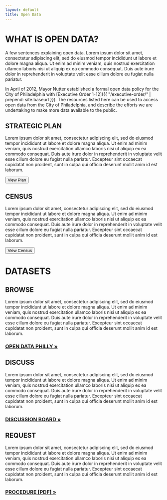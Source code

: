 ```yaml
---
layout: default
title: Open Data
---
```


# WHAT IS OPEN DATA?

A few sentences explaining open data. Lorem ipsum dolor sit amet, consectetur adipiscing elit, sed do eiusmod tempor incididunt ut labore et dolore magna aliqua. Ut enim ad minim veniam, quis nostrud exercitation ullamco laboris nisi ut aliquip ex ea commodo consequat. Duis aute irure dolor in reprehenderit in voluptate velit esse cillum dolore eu fugiat nulla pariatur.

In April of 2012, Mayor Nutter established a formal open data policy for the City of Philadelphia with [Executive Order 1-12]({{ "/executive-order/" | prepend: site.baseurl }}). The resources listed here can be used to access open data from the City of Philadelphia, and describe the efforts we are undertaking to make more data available to the public.

<div class="row">
  <div class="col-xs-12 col-md-6">
    <h2>STRATEGIC PLAN</h2>
    <p>Lorem ipsum dolor sit amet, consectetur adipiscing elit, sed do eiusmod tempor incididunt ut labore et dolore magna aliqua. Ut enim ad minim veniam, quis nostrud exercitation ullamco laboris nisi ut aliquip ex ea commodo consequat. Duis aute irure dolor in reprehenderit in voluptate velit esse cillum dolore eu fugiat nulla pariatur. Excepteur sint occaecat cupidatat non proident, sunt in culpa qui officia deserunt mollit anim id est laborum.</p>
    <button type="button" class="btn btn-default">View Plan</button>
  </div>
  <div class="col-xs-12 col-md-6">
    <h2>CENSUS</h2>
    <p>Lorem ipsum dolor sit amet, consectetur adipiscing elit, sed do eiusmod tempor incididunt ut labore et dolore magna aliqua. Ut enim ad minim veniam, quis nostrud exercitation ullamco laboris nisi ut aliquip ex ea commodo consequat. Duis aute irure dolor in reprehenderit in voluptate velit esse cillum dolore eu fugiat nulla pariatur. Excepteur sint occaecat cupidatat non proident, sunt in culpa qui officia deserunt mollit anim id est laborum.</p>
    <button type="button" class="btn btn-default">View Census</button>
  </div>
</div>

  <h1>DATASETS</h1>

<div class="row">
  <div class="col-xs-12 col-md-4">
    <h2>BROWSE</h2>
    <p>Lorem ipsum dolor sit amet, consectetur adipiscing elit, sed do eiusmod tempor incididunt ut labore et dolore magna aliqua. Ut enim ad minim veniam, quis nostrud exercitation ullamco laboris nisi ut aliquip ex ea commodo consequat. Duis aute irure dolor in reprehenderit in voluptate velit esse cillum dolore eu fugiat nulla pariatur. Excepteur sint occaecat cupidatat non proident, sunt in culpa qui officia deserunt mollit anim id est laborum.</p>
    <h3><a href="//opendataphilly.org" target="_blank">OPEN DATA PHILLY &raquo;</a></h3>
  </div>
  <div class="col-xs-12 col-md-4">
    <h2>DISCUSS</h2>
    <p>Lorem ipsum dolor sit amet, consectetur adipiscing elit, sed do eiusmod tempor incididunt ut labore et dolore magna aliqua. Ut enim ad minim veniam, quis nostrud exercitation ullamco laboris nisi ut aliquip ex ea commodo consequat. Duis aute irure dolor in reprehenderit in voluptate velit esse cillum dolore eu fugiat nulla pariatur. Excepteur sint occaecat cupidatat non proident, sunt in culpa qui officia deserunt mollit anim id est laborum.</p>
    <h3><a href="//groups.google.com/d/forum/opendataphilly" target="_blank">DISCUSSION BOARD &raquo;</a></h3>
  </div>
  <div class="col-xs-12 col-md-4">
    <h2>REQUEST</h2>
    <p>Lorem ipsum dolor sit amet, consectetur adipiscing elit, sed do eiusmod tempor incididunt ut labore et dolore magna aliqua. Ut enim ad minim veniam, quis nostrud exercitation ullamco laboris nisi ut aliquip ex ea commodo consequat. Duis aute irure dolor in reprehenderit in voluptate velit esse cillum dolore eu fugiat nulla pariatur. Excepteur sint occaecat cupidatat non proident, sunt in culpa qui officia deserunt mollit anim id est laborum.</p>
    <h3><a href="//www.phila.gov/privacy/pdfs/FinalCityOpenRecords.pdf">PROCEDURE [PDF] &raquo;</a></h3>
  </div>
</div>
